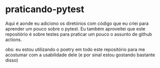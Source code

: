 # praticando-pytest
Aqui é aonde eu adiciono os diretórios com código que eu criei para aprender um pouco sobre o pytest.
Eu também aproveitei que este repositório é sobre testes para praticar um pouco o assunto de github actions.

obs: eu estou utilizando o poetry em todo este repositório para me acostumar com a usabilidade dele (e por sinal estou gostando bastante disso)